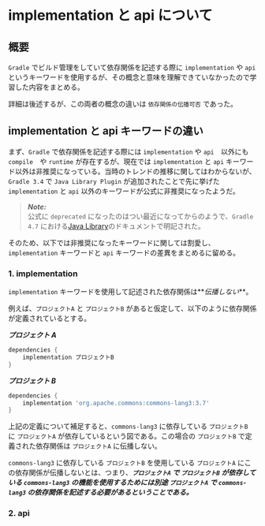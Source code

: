 # implementation と api について

## 概要

`Gradle` でビルド管理をしていて依存関係を記述する際に `implementation` や `api` というキーワードを使用するが、その概念と意味を理解できていなかったので学習した内容をまとめる。

詳細は後述するが、この両者の概念の違いは `依存関係の伝播可否` であった。

## implementation と api キーワードの違い

まず、`Gradle` で依存関係を記述する際には `implementation` や `api`　以外にも `compile`　や `runtime` が存在するが、現在では `implementation` と `api` キーワード以外は非推奨になっている。当時のトレンドの推移に関してはわからないが、`Gradle 3.4` で `Java Library Plugin` が追加されたことで先に挙げた `implementation` と `api` 以外のキーワードが公式に非推奨になったようだ。

> **_Note:_**</br>
> 公式に `deprecated` になったのはつい最近になってからのようで、`Gradle 4.7` における[Java Library](https://docs.gradle.org/4.7/userguide/java_plugin.html#sec:java_plugin_and_dependency_management)のドキュメントで明記された。

そのため、以下では非推奨になったキーワードに関しては割愛し、`implementation` キーワードと `api` キーワードの差異をまとめるに留める。

### 1. implementation

`implementation` キーワードを使用して記述された依存関係は**_伝播しない_**。

例えば、`プロジェクトA` と `プロジェクトB` があると仮定して、以下のように依存関係が定義されているとする。

**_プロジェクト A_**

```groovy
dependencies {
    implementation プロジェクトB
}
```

**_プロジェクト B_**

```groovy
dependencies {
    implementation 'org.apache.commons:commons-lang3:3.7'
}
```

上記の定義について補足すると、`commons-lang3` に依存している `プロジェクトB` に `プロジェクトA` が依存しているという図である。この場合の `プロジェクトB` で定義された依存関係は `プロジェクトA` に伝播しない。

`commons-lang3` に依存している `プロジェクトB` を使用している `プロジェクトA` にこの依存関係が伝播しないとは、つまり、**_`プロジェクトA` で `プロジェクトB` が依存している `commons-lang3` の機能を使用するためには別途 `プロジェクトA` で `commons-lang3` の依存関係を記述する必要があるということである。_**

### 2. api
